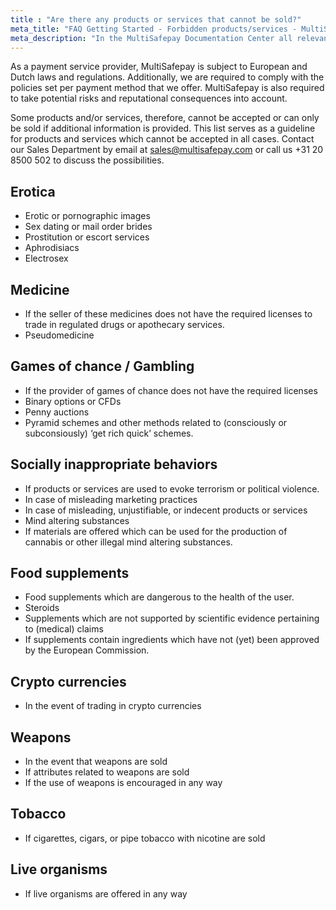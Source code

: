 ```yaml
---
title : "Are there any products or services that cannot be sold?"
meta_title: "FAQ Getting Started - Forbidden products/services - MultiSafepay Support"
meta_description: "In the MultiSafepay Documentation Center all relevant information regarding our Plugins and API. As well as Support pages for Payment Method, Tools and General Questions. You can also find the contact details of our Support Team and Integration Team."
---
```

As a payment service provider, MultiSafepay is subject to European and Dutch laws and regulations.
Additionally, we are required to comply with the policies set per payment method that we offer. MultiSafepay
is also required to take potential risks and reputational consequences into account.

Some products and/or services, therefore, cannot be accepted or can only be sold if additional information is provided. This list serves as a guideline for products and services which cannot be accepted in all cases. Contact our Sales Department by email at <sales@multisafepay.com> or call us +31 20 8500 502 to discuss the possibilities.

## Erotica
* Erotic or pornographic images
* Sex dating or mail order brides
* Prostitution or escort services
* Aphrodisiacs
* Electrosex

## Medicine
* If the seller of these medicines does not have the required licenses to trade in regulated
drugs or apothecary services.
* Pseudomedicine

## Games of chance / Gambling
* If the provider of games of chance does not have the required licenses
* Binary options or CFDs
* Penny auctions
* Pyramid schemes and other methods related to (consciously or subconsiously) ‘get rich quick’
schemes.

## Socially inappropriate behaviors
* If products or services are used to evoke terrorism or political violence.
* In case of misleading marketing practices
* In case of misleading, unjustifiable, or indecent products or services
* Mind altering substances
* If materials are offered which can be used for the production of cannabis or other illegal mind altering substances.

## Food supplements
* Food supplements which are dangerous to the health of the user.
* Steroids
* Supplements which are not supported by scientific evidence pertaining to (medical) claims
* If supplements contain ingredients which have not (yet) been approved by the European Commission.

## Crypto currencies
* In the event of trading in crypto currencies

## Weapons
* In the event that weapons are sold
* If attributes related to weapons are sold
* If the use of weapons is encouraged in any way

## Tobacco
* If cigarettes, cigars, or pipe tobacco with nicotine are sold

## Live organisms
* If live organisms are offered in any way
